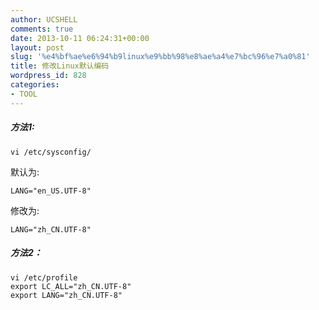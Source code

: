 ```yaml
---
author: UCSHELL
comments: true
date: 2013-10-11 06:24:31+00:00
layout: post
slug: '%e4%bf%ae%e6%94%b9linux%e9%bb%98%e8%ae%a4%e7%bc%96%e7%a0%81'
title: 修改Linux默认编码
wordpress_id: 828
categories:
- TOOL
---
```

##### 方法1:
    vi /etc/sysconfig/
    
默认为:

	LANG="en_US.UTF-8"
    
修改为:

	LANG="zh_CN.UTF-8"

##### 方法2：

    vi /etc/profile
    export LC_ALL="zh_CN.UTF-8"
    export LANG="zh_CN.UTF-8"
